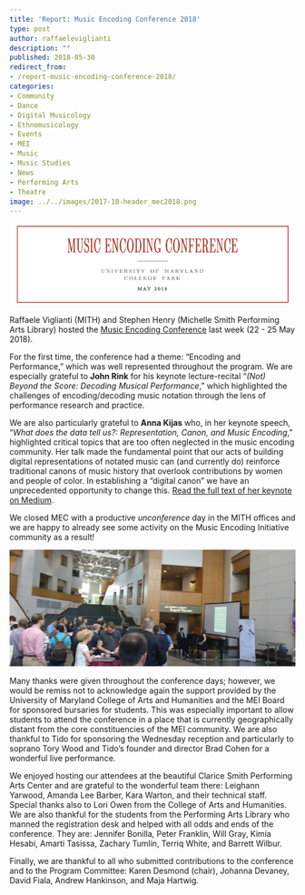 ```yaml
---
title: 'Report: Music Encoding Conference 2018'
type: post
author: raffaeleviglianti
description: ""
published: 2018-05-30
redirect_from: 
- /report-music-encoding-conference-2018/
categories:
- Community
- Dance
- Digital Musicology
- Ethnomusicology
- Events
- MEI
- Music
- Music Studies
- News
- Performing Arts
- Theatre
image: ../../images/2017-10-header_mec2018.png
---
```

![Music Encoding Conference](../../images/2017-10-header_mec2018.png)

Raffaele Viglianti (MITH) and Stephen Henry (Michelle Smith Performing Arts Library) hosted the [Music Encoding Conference](http://music-encoding.org/conference/2018) last week (22 - 25 May 2018).

For the first time, the conference had a theme: “Encoding and Performance,” which was well represented throughout the program. We are especially grateful to **John Rink** for his keynote lecture-recital “_(Not) Beyond the Score: Decoding Musical Performance_,” which highlighted the challenges of encoding/decoding music notation through the lens of performance research and practice.

We are also particularly grateful to **Anna Kijas** who, in her keynote speech, “_What does the data tell us?: Representation, Canon, and Music Encoding_,” highlighted critical topics that are too often neglected in the music encoding community. Her talk made the fundamental point that our acts of building digital representations of notated music can (and currently do) reinforce traditional canons of music history that overlook contributions by women and people of color. In establishing a “digital canon” we have an unprecedented opportunity to change this. [Read the full text of her keynote on Medium](https://medium.com/@kijas/https-medium-com-kijas-what-does-the-data-tell-us-926ba830702f).

We closed MEC with a productive _unconference_ day in the MITH offices and we are happy to already see some activity on the Music Encoding Initiative community as a result!

![Music Encoding Conference reception and performance with Brad Cohen and Tory Wood](../../images/2018-05-IMG_20180523_171713-669x272.jpg)

Many thanks were given throughout the conference days; however, we would be remiss not to acknowledge again the support provided by the University of Maryland College of Arts and Humanities and the MEI Board for sponsored bursaries for students. This was especially important to allow students to attend the conference in a place that is currently geographically distant from the core constituencies of the MEI community. We are also thankful to Tido for sponsoring the Wednesday reception and particularly to soprano Tory Wood and Tido’s founder and director Brad Cohen for a wonderful live performance.

We enjoyed hosting our attendees at the beautiful Clarice Smith Performing Arts Center and are grateful to the wonderful team there: Leighann Yarwood, Amanda Lee Barber, Kara Warton, and their technical staff. Special thanks also to Lori Owen from the College of Arts and Humanities. We are also thankful for the students from the Performing Arts Library who manned the registration desk and helped with all odds and ends of the conference. They are: Jennifer Bonilla, Peter Franklin, Will Gray, Kimia Hesabi, Amarti Tasissa, Zachary Tumlin, Terriq White, and Barrett Wilbur.

Finally, we are thankful to all who submitted contributions to the conference and to the Program Committee: Karen Desmond (chair), Johanna Devaney, David Fiala, Andrew Hankinson, and Maja Hartwig.
